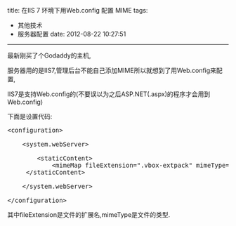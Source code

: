 title: 在IIS 7 环境下用Web.config 配置 MIME
tags:
  - 其他技术
  - 服务器配置
date: 2012-08-22 10:27:51
---

最新刚买了个Godaddy的主机,

服务器用的是IIS7,管理后台不能自己添加MIME所以就想到了用Web.config来配置,

IIS7是支持Web.config的(不要误以为之后ASP.NET(.aspx)的程序才会用到Web.config)

下面是设置代码:

<pre class="brush: xml; gutter: true">&lt;configuration&gt;

    &lt;system.webServer&gt;

        &lt;staticContent&gt;
            &lt;mimeMap fileExtension=&quot;.vbox-extpack&quot; mimeType=&quot;application/octet-stream&quot; /&gt;
     &lt;/staticContent&gt;

    &lt;/system.webServer&gt;

&lt;/configuration&gt;</pre>

其中fileExtension是文件的扩展名,mimeType是文件的类型.